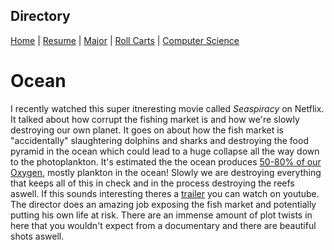 ## Directory
[Home](https://github.com/keysor/ITFinal/blob/main/README.md) | [Resume](https://github.com/keysor/ITFinal/blob/main/Resume.md) | [Major](https://github.com/keysor/ITFinal/blob/main/Major.md) | [Roll Carts](https://github.com/keysor/ITFinal/blob/main/Roll%20Carts.md) | [Computer Science](https://github.com/keysor/ITFinal/blob/main/Computer%20Science.md)

# Ocean
I recently watched this super itneresting movie called *Seaspiracy* on Netflix. It talked about how corrupt the fishing market is and how we're slowly destroying our own planet.
It goes on about how the fish market is "accidentally" slaughtering dolphins and sharks and destroying the food pyramid in the ocean which could lead to a huge collapse all the way down to the photoplankton.
It's estimated the the ocean produces [50-80% of our Oxygen](https://aambpublicoceanservice.blob.core.windows.net/oceanserviceprod/news/june14/our-ocean.jpg), mostly plankton in the ocean! Slowly we are destroying everything that keeps all of this in check and in the process destroying the reefs aswell.
If this sounds interesting theres a [trailer](https://www.youtube.com/watch?v=1Q5CXN7soQg) you can watch on youtube. The director does an amazing job exposing the fish market and potentially putting his own life at risk.
There are an immense amount of plot twists in here that you wouldn't expect from a documentary and there are beautiful shots aswell.
